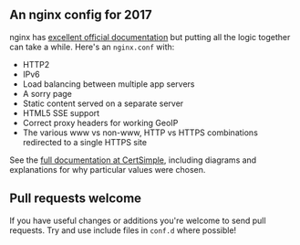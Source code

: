 ## An nginx config for 2017

nginx has [excellent official documentation](https://www.nginx.com/resources/wiki/start/) but putting all the logic together can take a while. Here's an `nginx.conf` with:

 - HTTP2
 - IPv6
 - Load balancing between multiple app servers
 - A sorry page
 - Static content served on a separate server
 - HTML5 SSE support
 - Correct proxy headers for working GeoIP
 - The various www vs non-www, HTTP vs HTTPS combinations redirected to a single HTTPS site

See the [full documentation at CertSimple](https://certsimple.com/blog/nginx-http2-load-balancing-config), including diagrams and explanations for why particular values were chosen.

## Pull requests welcome

If you have useful changes or additions you're welcome to send pull requests. Try and use include files in `conf.d` where possible!